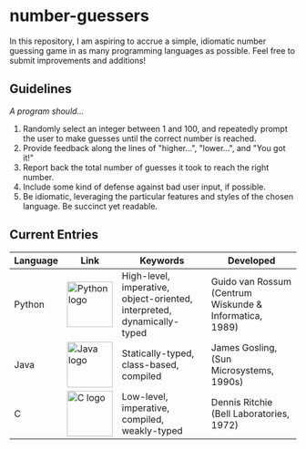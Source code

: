 # number-guessers

In this repository, I am aspiring to accrue a simple, idiomatic number guessing game in
as many programming languages as possible. Feel free to submit improvements and additions!

## Guidelines ##

*A program should...*

1. Randomly select an integer between 1 and 100, and repeatedly prompt the user
to make guesses until the correct number is reached.
2. Provide feedback along the lines of "higher...", "lower...", and "You got it!"
3. Report back the total number of guesses it took to reach the right number.
4. Include some kind of defense against bad user input, if possible.
5. Be idiomatic, leveraging the particular features and styles of the chosen language. Be succinct yet readable.

## Current Entries ##

| Language | Link | Keywords | Developed |
|----------|------|----------|-----------|
| Python   | [<img src="https://camo.githubusercontent.com/7417b0470817fcadad401644c66f33e08bd7b8b4/68747470733a2f2f7777772e707974686f6e2e6f72672f7374617469632f636f6d6d756e6974795f6c6f676f732f707974686f6e2d6c6f676f2d6d61737465722d76332d544d2e706e67" alt="Python logo" height=80px>](https://github.com/dustinmichels/number-guessers/tree/master/Python)|High-level, imperative, object-oriented, interpreted, dynamically-typed | Guido van Rossum (Centrum Wiskunde & Informatica, 1989) |
| Java     |[<img src="https://camo.githubusercontent.com/941082e9ffb32249f5326a9eab81fc2ae93f0e7c/68747470733a2f2f7669676e65747465322e77696b69612e6e6f636f6f6b69652e6e65742f6c6f676f70656469612f696d616765732f362f36612f4a6176612d6c6f676f2e6a70672f7265766973696f6e2f6c61746573742f7363616c652d746f2d77696474682d646f776e2f3634303f63623d3230313530333231303732333437" alt="Java logo" height=80px>](https://github.com/dustinmichels/number-guessers/tree/master/Java)|Statically-typed, class-based, compiled | James Gosling, (Sun Microsystems, 1990s) |
| C        |[<img src="https://camo.githubusercontent.com/8ae947ce8b7c89aa14b6ac3fa1aa9bf65f282999/68747470733a2f2f75706c6f61642e77696b696d656469612e6f72672f77696b6970656469612f636f6d6d6f6e732f7468756d622f332f33352f5468655f435f50726f6772616d6d696e675f4c616e67756167655f6c6f676f2e7376672f38303070782d5468655f435f50726f6772616d6d696e675f4c616e67756167655f6c6f676f2e7376672e706e673f31353038393234343231343135" alt="C logo" height=80px>](https://github.com/dustinmichels/number-guessers/tree/master/C)|Low-level, imperative, compiled, weakly-typed| Dennis Ritchie (Bell Laboratories, 1972) |



